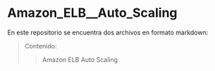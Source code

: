 # Amazon_ELB__Auto_Scaling
En este repositorio se encuentra dos archivos en formato markdown:
>Contenido:
>>Amazon ELB
>>Auto Scaling
